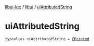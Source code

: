[libui-ktx](../index.md) / [libui](index.md) / [uiAttributedString](./ui-attributed-string.md)

# uiAttributedString

`typealias uiAttributedString = `[`CPointed`](../kotlinx.cinterop/-c-pointed/index.md)